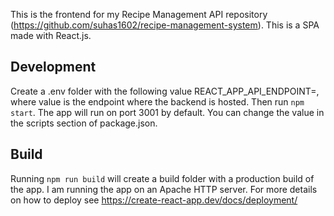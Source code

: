 This is the frontend for my Recipe Management API repository (https://github.com/suhas1602/recipe-management-system). This is a SPA made with React.js.

## Development

Create a .env folder with the following value REACT_APP_API_ENDPOINT=<value>, where value is the endpoint where the backend is hosted. Then run `npm start`. The app will run on port 3001 by default. You can change the value in the scripts section of package.json.

## Build

Running `npm run build` will create a build folder with a production build of the app. I am running the app on an Apache HTTP server. For more details on how to deploy see https://create-react-app.dev/docs/deployment/ 
